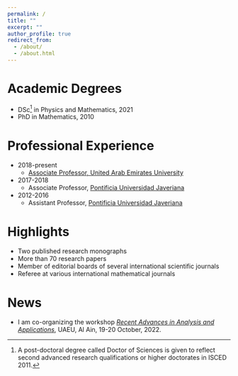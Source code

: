 ```yaml
---
permalink: /
title: ""
excerpt: ""
author_profile: true
redirect_from: 
  - /about/
  - /about.html
---
```


Academic Degrees
======
- DSc[^1] in Physics and Mathematics, 2021
- PhD in Mathematics, 2010

[^1]: A post-doctoral degree called Doctor of Sciences is given to reflect second advanced research qualifications or higher doctorates in ISCED 2011.


Professional Experience
====== 
- 2018-present 
    - [Associate Professor, United Arab Emirates University](https://cos.uaeu.ac.ae/en/profile.shtml?email=Rafeiro@uaeu.ac.ae)
- 2017-2018 
    - Associate Professor, [Pontificia Universidad Javeriana](https://www.javeriana.edu.co/inicio)
- 2012-2016 
    - Assistant Professor, [Pontificia Universidad Javeriana](https://www.javeriana.edu.co/inicio)

Highlights
======
- Two published research monographs
- More than 70 research papers
- Member of editorial boards of several international scientific journals
- Referee at various international mathematical journals

News
======
 - I am co-organizing the workshop *[Recent Advances in Analysis and Applications](https://conferences.uaeu.ac.ae/raaa2022/en/)*, UAEU, Al Ain, 19-20 October, 2022.

